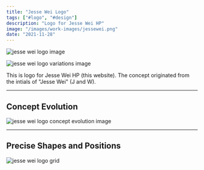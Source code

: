 ```yaml
---
title: "Jesse Wei Logo"
tags: ["#logo", "#design"]
description: "Logo for Jesse Wei HP"
image: "/images/work-images/jessewei.png"
date: "2021-11-28"
---
```


![jesse wei logo image](/images/work-images/jessewei.png)

![jesse wei logo variations image](/images/work-images/jessewei-variations.png)

This is logo for Jesse Wei HP (this website). The concept originated from the intials of "Jesse Wei" (J and W).
___

## Concept Evolution

![jesse wei logo concept evolution image](/images/work-images/jessewei-evolution.png)
___

## Precise Shapes and Positions

![jesse wei logo grid](/images/work-images/jessewei-grid.png)